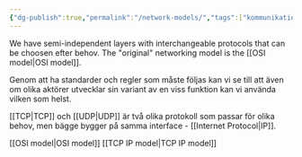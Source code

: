```yaml
---
{"dg-publish":true,"permalink":"/network-models/","tags":["kommunikationssystem"]}
---
```


We have semi-independent layers with interchangeable protocols that can be choosen efter behov. The "original" networking model is the [[OSI model\|OSI model]].

Genom att ha standarder och regler som måste följas kan vi se till att även om olika aktörer utvecklar sin variant av en viss funktion kan vi använda vilken som helst. 

[[TCP\|TCP]] och [[UDP\|UDP]] är två olika protokoll som passar för olika behov, men bägge bygger på samma interface - [[Internet Protocol\|IP]].

[[OSI model\|OSI model]]
[[TCP IP model\|TCP IP model]]